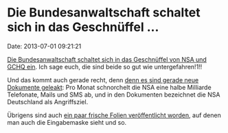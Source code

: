 Die Bundesanwaltschaft schaltet sich in das Geschnüffel \...
============================================================

Date: 2013-07-01 09:21:21

[Die Bundesanwaltschaft schaltet sich in das Geschnüffel von NSA und
GCHQ ein](http://ml.spiegel.de/article.do?id=908617). Ich sage euch, die
sind beide so gut wie untergefahren!1!!

Und das kommt auch gerade recht, denn [denn es sind gerade neue
Dokumente geleakt](http://ml.spiegel.de/article.do?id=908517): Pro Monat
schnorchelt die NSA eine halbe Milliarde Telefonate, Mails und SMS ab,
und in den Dokumenten bezeichnet die NSA Deutschland als Angriffsziel.

Übrigens sind auch [ein paar frische Folien veröffentlicht
worden](http://www.washingtonpost.com/wp-srv/special/politics/prism-collection-documents/),
auf denen man auch die Eingabemaske sieht und so.
